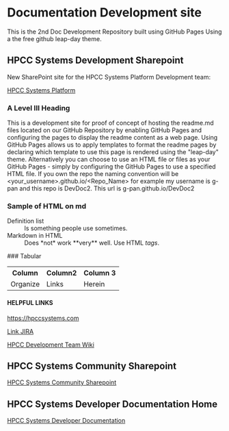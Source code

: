 # Documentation Development site 
This is the 2nd Doc Development Repository built using GitHub Pages
Using a the free github leap-day theme. 

## HPCC Systems Development Sharepoint 
New SharePoint site for the HPCC Systems Platform Development team: 

[HPCC Systems Platform](https://reedelsevier.sharepoint.com/sites/HPCCSystemsPlatform)

### A Level III Heading 
This is a development site for proof of concept of hosting the readme.md files located on our GitHub Repository by enabling GitHub Pages and configuring the pages to display the readme content as a web page. Using GitHub Pages allows us to apply templates to format the readme pages by declaring which template to use this page is rendered using the "leap-day" theme. 
Alternatively you can choose to use an HTML file or files as your GitHub Pages - simply by configuring the GitHub Pages to use a specified HTML file. If you own the repo the naming convention will be <your_username>.github.io/<Repo_Name>  for example my username is g-pan and this repo is DevDoc2. This url is g-pan.github.io/DevDoc2 

### Sample of HTML on md
<dl>
  <dt>Definition list</dt>
  <dd>Is something people use sometimes.</dd>

  <dt>Markdown in HTML</dt>
  <dd>Does *not* work **very** well. Use HTML <em>tags</em>.</dd>
</dl>
### Tabular
<table>
  <tr>
    <th>Column</th>
    <th>Column2 </th>
    <th>Column 3 </th>
  </tr>
  <tr>
    <td>Organize</td>
    <td>Links </td>
    <td>Herein</td>
  </tr>
</table>

#### HELPFUL LINKS
<https://hpccsystems.com>

[Link JIRA](https://hpccsystems.atlassian.net/)

[HPCC Development Team Wiki](https://reedelsevier.sharepoint.com/:o:/r/sites/OG-HPCCPlatformTeam/SiteAssets/OG-HPCC%20Platform%20Team%20Notebook?d=wbadf11fdaa0145838b644423ace873c9&csf=1&web=1&e=auJI6x)

## HPCC Systems Community Sharepoint

[HPCC Systems Community Sharepoint](https://reedelsevier.sharepoint.com/sites/the_Link/HPCC/SitePages/Home.aspx?csf=1&web=1&e=ktxtBP&cid=4ba9322d-4e45-4744-b168-238f73e74d4d)

## HPCC Systems Developer Documentation Home

[HPCC Systems Developer Documentation](https://reedelsevier.sharepoint.com/sites/HPCCSystemsDocumentationHome)

